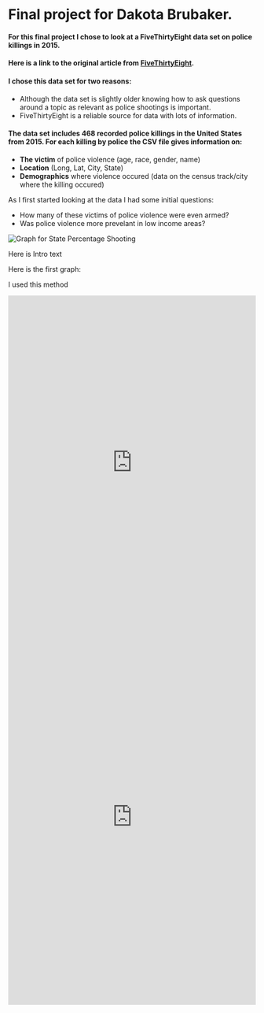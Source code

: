 # Final project for Dakota Brubaker.




#### For this final project I chose to look at a FiveThirtyEight data set on police killings in 2015. 
#### Here is a link to the original article from [FiveThirtyEight](https://fivethirtyeight.com/features/where-police-have-killed-americans-in-2015/).

#### I chose this data set for two reasons:
* Although the data set is slightly older knowing how to 
ask questions around a topic as relevant as police shootings is important. 
* FiveThirtyEight is a reliable source for data with lots of information. 

#### The data set includes 468 recorded police killings in the United States from 2015. For each killing by police the CSV file gives information on: 
* **The victim** of police violence (age, race, gender, name)
* **Location** (Long, Lat, City, State)
* **Demographics** where violence occured (data on the census track/city where the killing occured)

As I first started looking at the data I had some initial questions: 
* How many of these victims of police violence were even armed? 
* Was police violence more prevelant in low income areas? 



![Graph for State Percentage Shooting](https://docs.google.com/spreadsheets/d/e/2PACX-1vQw0hyjwUqtaHscofgS01TQXBX2abllsGuYY9bb-Dju2f1KHYEXRU_cXjuhTPh_IWsI7NRYz2tEzT5x/pubchart?oid=954737982&format=image)

Here is Intro text 

Here is the first graph:

I used this method 




<iframe title="Police Killings (2015)" aria-label="map" id="datawrapper-chart-ewVqG" src="https://datawrapper.dwcdn.net/ewVqG/1/" scrolling="no" frameborder="0" style="width: 0; min-width: 100% !important; border: none;" height="677"></iframe><script type="text/javascript">!function(){"use strict";window.addEventListener("message",(function(a){if(void 0!==a.data["datawrapper-height"])for(var e in a.data["datawrapper-height"]){var t=document.getElementById("datawrapper-chart-"+e)||document.querySelector("iframe[src*='"+e+"']");t&&(t.style.height=a.data["datawrapper-height"][e]+"px")}}))}();
</script>




<iframe title="California Counties " aria-label="map" id="datawrapper-chart-60ckz" src="https://datawrapper.dwcdn.net/60ckz/1/" scrolling="no" frameborder="0" style="width: 0; min-width: 100% !important; border: none;" height="764"></iframe><script type="text/javascript">!function(){"use strict";window.addEventListener("message",(function(a){if(void 0!==a.data["datawrapper-height"])for(var e in a.data["datawrapper-height"]){var t=document.getElementById("datawrapper-chart-"+e)||document.querySelector("iframe[src*='"+e+"']");t&&(t.style.height=a.data["datawrapper-height"][e]+"px")}}))}();
</script>

